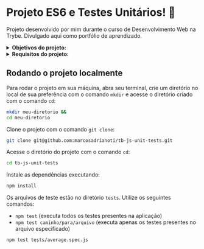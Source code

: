 # Projeto ES6 e Testes Unitários! :test_tube:
Projeto desenvolvido por mim durante o curso de Desenvolvimento Web na Trybe. Divulgado aqui como portfólio de aprendizado.

<details>
<summary><strong>Objetivos do projeto:</strong></summary>

  * Implementar várias funções na resolução dos requisitos propostos e/ou testes unitários para garantir que as implementações das funções estão corretas.
  * Verificar se eu era capaz de Escrever:
    * Testes unitários utilizando o módulo Jest do NodeJS para verificar o correto funcionamento das funções.
    * Funções de forma que elas atendam a testes já implementados.
    * Testes e funções utilizando uma abordagem de desenvolvimento orientado a testes.
</details>
<details>
<summary><strong> Requisitos do projeto:</strong></summary>

  * Implementar a função average.
  * Implementar os casos de teste para a função numbers.
  * Implementar a função vqv.
  * Implementar os casos de teste para a função circle.
  * Implementar a função createStudent.
  * Implementar os casos de teste para a função productDetails.
  * Implementar as funções calculator e arrayGenerator.
  * Implementar a função myCounter.
  * Implementar os casos de teste para a função getCharacter.
  * Implementar a função createMenu, bem como seus casos de teste.
</details>
  
## Rodando o projeto localmente

Para rodar o projeto em sua máquina, abra seu terminal, crie um diretório no local de sua preferência com o comando `mkdir` e acesse o diretório criado com o comando `cd`:

```bash
mkdir meu-diretorio &&
cd meu-diretorio
```

Clone o projeto com o comando `git clone`:

```bash
git clone git@github.com:marcosadrianoti/tb-js-unit-tests.git
```

Acesse o diretório do projeto com o comando `cd`:

```bash
cd tb-js-unit-tests
```

Instale as dependências executando:

```bash
npm install
```

Os arquivos de teste estão no diretório `tests`. Utilize os seguintes comandos:
 * `npm test` (executa todos os testes presentes na aplicação)
 * `npm test caminho/para/arquivo` (executa apenas os testes presentes no arquivo especificado)
    
```bash
npm test tests/average.spec.js
```
